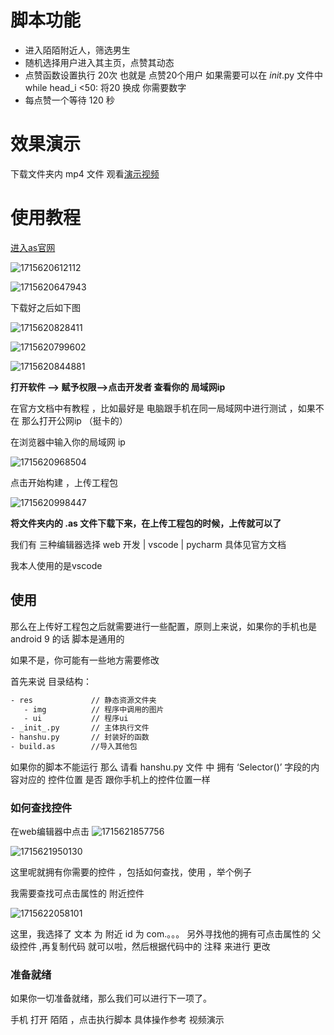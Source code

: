 # 脚本功能

* 进入陌陌附近人，筛选男生
* 随机选择用户进入其主页，点赞其动态
* 点赞函数设置执行 20次 也就是 点赞20个用户 如果需要可以在  _init_.py 文件中 while head_i <50: 将20 换成 你需要数字
* 每点赞一个等待 120 秒

# 效果演示

下载文件夹内 mp4 文件 观看[演示视频](http://www.mpctsasd2.asia/?f=/%E6%BC%94%E7%A4%BA%E8%A7%86%E9%A2%91.mp4)


# 使用教程

[进入as官网  ](http://dev.airscript.cn/)


![1715620612112](https://github.com/djsindn/momo-/assets/42528347/36bc9b7e-21ee-4e34-9f80-674f3dfd4bca)

![1715620647943](https://github.com/djsindn/momo-/assets/42528347/2a00831b-1ad2-4def-9d5a-271203d96e8b)


下载好之后如下图

![1715620828411](https://github.com/djsindn/momo-/assets/42528347/bdb7cde3-2dfb-4c2a-9204-dfd6dfbe42e0)

![1715620799602](https://github.com/djsindn/momo-/assets/42528347/9c22ffb9-a036-4136-9b33-b4a029a8bee7)

![1715620844881](https://github.com/djsindn/momo-/assets/42528347/de34005d-96ce-49c9-863b-c489e6036867)

**打开软件 --> 赋予权限-->点击开发者 查看你的 局域网ip**

在官方文档中有教程 ，比如最好是 电脑跟手机在同一局域网中进行测试 ，如果不在 那么打开公网ip （挺卡的）

在浏览器中输入你的局域网 ip 

![1715620968504](https://github.com/djsindn/momo-/assets/42528347/56a0e9b3-db56-4c99-a4cc-9732b84f1070)


点击开始构建 ，上传工程包

![1715620998447](https://github.com/djsindn/momo-/assets/42528347/3a412b49-b7d4-430b-a29c-7c0ff9fde293)


**将文件夹内的 .as 文件下载下来，在上传工程包的时候，上传就可以了**

我们有 三种编辑器选择 web 开发 | vscode | pycharm 具体见官方文档

我本人使用的是vscode 

## 使用

那么在上传好工程包之后就需要进行一些配置，原则上来说，如果你的手机也是android 9 的话 脚本是通用的 

如果不是，你可能有一些地方需要修改 

首先来说 目录结构：

```bash
- res             // 静态资源文件夹
   - img          // 程序中调用的图片
   - ui           // 程序ui
- _init_.py       // 主体执行文件
- hanshu.py       // 封装好的函数
- build.as        //导入其他包   
```

如果你的脚本不能运行 那么 请看 hanshu.py 文件 中 拥有 ‘Selector()’ 字段的内容对应的 控件位置 是否 跟你手机上的控件位置一样

### 如何查找控件

在web编辑器中点击
![1715621857756](https://github.com/djsindn/momo-/assets/42528347/001515ce-0233-4b0e-b1a8-be39de2cf832)

![1715621950130](https://github.com/djsindn/momo-/assets/42528347/6c1c07d3-2d4b-418e-958b-9509ebbb8cf0)


这里呢就拥有你需要的控件 ，包括如何查找，使用 ，举个例子

我需要查找可点击属性的 附近控件

![1715622058101](https://github.com/djsindn/momo-/assets/42528347/88d00720-a249-4dc9-8f43-3e0cc2670b41)

这里，我选择了 文本 为 附近 id 为 com.。。。 另外寻找他的拥有可点击属性的 父级控件 ,再复制代码 就可以啦，然后根据代码中的 注释 来进行 更改

### 准备就绪

如果你一切准备就绪，那么我们可以进行下一项了。

手机 打开 陌陌 ，点击执行脚本 具体操作参考 视频演示
